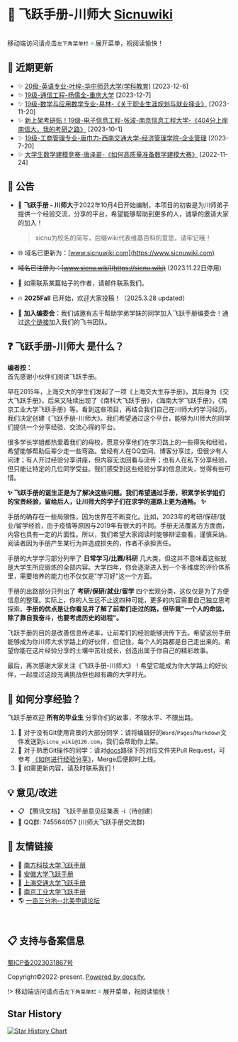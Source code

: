 # 🚀 飞跃手册-川师大 [Sicnuwiki](https://www.sicnuwiki.com)
 <br>移动端访问请点击`左下角菜单栏` <strong><font color="42B983"> ≡ </font> </strong>展开菜单，祝阅读愉快！

## 📣 近期更新
- ✨ [20级-英语专业-叶梓-华中师范大学(学科教育)](D升学就业篇\外国语学院\20级-英语专业-叶梓-华中师范大学（学科教学英语专业）.md) [2023-12-6] 
- ✨ [19级-通信工程-杨儒全-重庆大学](D升学就业篇/物理与电子工程学院/19级-通信工程-杨儒全-重庆大学.md) [2023-12-7]
- ✨ [19级-数学与应用数学专业-易林-《关于职业生涯规划与就业择业》](D升学就业篇\数学科学学院\19级-数学与应用数学-易林.md) [2023-11-20]
- ✨ [新上架考研贴！19级-电子信息工程-张波-南京信息工程大学-《404分上岸南信大，我的考研之路》](D升学就业篇/物理与电子工程学院/19级-电子信息工程-张波-南京信息工程大学.md) [2023-10-1]
- ✨ [19级-工商管理专业-唐巾力-西南交通大学-经济管理学院-企业管理](D升学就业篇/经济与管理学院/19级-工商管理专业-唐巾力.md) [2023-7-20]
- ✨ [大学生数学建模竞赛-唐泽苗-《如何高质量准备数学建模大赛》](B大学学习篇/比赛竞赛/大学生数学建模竞赛/大学生数学建模竞赛-唐泽苗.md) [2022-11-24]


## 📢 公告
- 🎉 **飞跃手册 - 川师大**于2022年10月4日开始编制，本项目的初衷是为川师弟子提供一个经验交流，分享的平台，希望能够帮助到更多的人，诚挚的邀请大家的加入！
   > sicnu为校名的简写，后缀wiki代表维基百科的意思，请牢记哦！
- 🌐 域名已更新为：[www.sicnuwiki.com](https://www.sicnuwiki.com)
- ~~域名已注册为：[www.sicnu.wiki](https://sicnu.wiki)~~ (2023.11.22日停用)

- 📧 如需联系某篇帖子的作者，请邮件联系我们。
  
- 🔥 **2025Fall** 已开始，欢迎大家投稿！（2025.3.28 updated）

- 👥 **加入编委会**：我们诚邀有志于帮助学弟学妹的同学加入飞跃手册编委会！通过[这个链接](https://f0afo5ilnel.feishu.cn/invite/member/LoqHNm_NvWc)加入我们的飞书团队。

## ❓ 飞跃手册-川师大 是什么？
**编者按：**<br>
首先感谢小伙伴们阅读飞跃手册。

早在2015年，上海交大的学生们发起了一项《上海交大生存手册》，其后身为《交大飞跃手册》，后来又陆续出现了《南科大飞跃手册》，《海南大学飞跃手册》，《南京工业大学飞跃手册》等。看到这些项目，再结合我们自己在川师大的学习经历，我们决定创建《飞跃手册-川师大》。我们希望通过这个平台，能够为川师大的同学们提供一个分享经验、交流心得的平台。

很多学长学姐都热爱着我们的母校，愿意分享他们在学习路上的一些得失和经验，希望能够帮助后辈少走一些弯路。曾经有人在QQ空间、博客分享过，但很少有人问津；有人开过经验分享讲座，但内容无法回看与流传；也有人在私下分享经验，但只能让特定的几位同学受益。我们感受到这些经验分享的信息流失，觉得有些可惜。

**✨ 飞跃手册的诞生正是为了解决这些问题。我们希望通过手册，积累学长学姐们的宝贵经验，留给后人，让川师大的学子们在求学的道路上更为通畅。 ✨**

手册的确存在一些局限性，因为世界在不断变化。比如，2023年的考研/保研/就业/留学经验，由于疫情等原因与2019年有很大的不同。手册无法覆盖方方面面，内容也具有一定的片面性。所以，我们希望大家阅读时能够辩证查看，谨慎采纳。阅读者因为手册产生某行为并造成损失的，作者不承担责任。

手册的大学学习部分列举了 **日常学习/比赛/科研** 几大类，但这并不意味着这些就是大学生所应锻炼的全部内容。大学四年，你会逐渐进入到一个多维度的评价体系里，需要培养的能力也不仅仅是"学习好"这一个方面。

手册的出路部分只列出了 **考研/保研/就业/留学** 四个宏观分类，这仅仅是为了方便信息的整理。实际上，你的人生远不止这四种可能，更多的内容需要自己独立思考探索。**手册的优点是让你看见并了解了前辈们走过的路，但毕竟"一个人的命运，除了靠自我奋斗，也要考虑历史的进程"。**

飞跃手册的目的是改善信息传递率，让前辈们的经验能够流传下去。希望这份手册能够成为你川师大求学路上的好伙伴，但记住，每个人的路都是自己走出来的。希望你能在这片经验分享的土壤中茁壮成长，创造出属于你自己的精彩故事。

最后，再次感谢大家关注《飞跃手册-川师大》！希望它能成为你大学路上的好伙伴，一起度过这段充满挑战但也超有趣的大学时光。


## 📝 如何分享经验？
飞跃手册欢迎 **所有的毕业生** 分享你们的故事，不限水平、不限出路。

1. 📄 对于没有Git使用背景的大部分同学：请将编辑好的`Word`/`Pages`/`Markdown`文件发送到`sicnu_wiki@126.com`，我们会帮助你上架。
2. 🔄 对于熟悉Git操作的同学：请对[docs](https://github.com/SICNU-Application/wiki-SICNU/tree/master/docs)路径下的对应文件夹Pull Request，可参考 [《如何进行经验分享》](preface\Sharing_experience.md)，Merge后便即时上线。
3. 🔄 如需更新内容，请及时联系我们！

## 💡 意见/改进

- 📋 【腾讯文档】飞跃手册意见征集表 -i（待创建）
- 👥 QQ群: 745564057 (川师大飞跃手册交流群)

## 🔗 友情链接

- 🏫 [南方科技大学飞跃手册](https://sustech-application.com/#/?id=%e5%8d%97%e6%96%b9%e7%a7%91%e6%8a%80%e5%a4%a7%e5%ad%a6%e9%a3%9e%e8%b7%83%e6%89%8b%e5%86%8c)
- 🏫 [安徽大学飞跃手册](https://www.ahu.wiki/#/)
- 🏫 [上海交通大学飞跃手册](https://survivesjtu.github.io/SJTU-Application/#/)
- 🏫 [南京工业大学飞跃手册](https://github.com/yaoshun123/FLY_NJTech)
- 🌎 [一亩三分地--北美申请论坛](http://www.1point3acres.com/)

<br>

## 📋 支持与备案信息
[蜀ICP备2023031867号](https://beian.miit.gov.cn/#/Integrated/index)<br>
<!-- <span id="sitetime"></span><br> -->
<span>Copyright©2022-present.</span>
<span>[Powered by docsify.](https://github.com/docsifyjs/docsify)</span>
<br>


!> 移动端访问请点击`左下角菜单栏` <strong><font color="42B983"> ≡ </font> </strong>展开菜单，祝阅读愉快！
<br>
<!-- `手册搭建：https://www.ahu.wiki/#/%E4%BB%8E0%E5%88%B01%E5%88%9B%E5%BB%BA%E5%AE%89%E5%BE%BD%E5%A4%A7%E5%AD%A6%E9%A3%9E%E8%B7%83%E6%89%8B%E5%86%8C` -->

<!-- ## 贡献者 -->
<!-- https://contrib.rocks/preview?repo=angular%2Fangular-ja 
Generate an image of contributors to keep your README.md in sync.
-->
<!-- <a href="https://github.com/orgs/SICNU-Application/people">
  <br><img src="https://contributors-img.web.app/image?repo=SUSTech-Application/SUSTechapplication" />
</a> -->



## Star History

<a href="https://www.star-history.com/#SICNU-Application/wiki-SICNU&Date">
 <picture>
   <source media="(prefers-color-scheme: dark)" srcset="https://api.star-history.com/svg?repos=SICNU-Application/wiki-SICNU&type=Date&theme=dark" />
   <source media="(prefers-color-scheme: light)" srcset="https://api.star-history.com/svg?repos=SICNU-Application/wiki-SICNU&type=Date" />
   <img alt="Star History Chart" src="https://api.star-history.com/svg?repos=SICNU-Application/wiki-SICNU&type=Date" />
 </picture>
</a>
